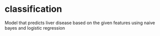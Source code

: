 # classification
Model that predicts liver disease based on the given features using naive bayes and logistic regression
